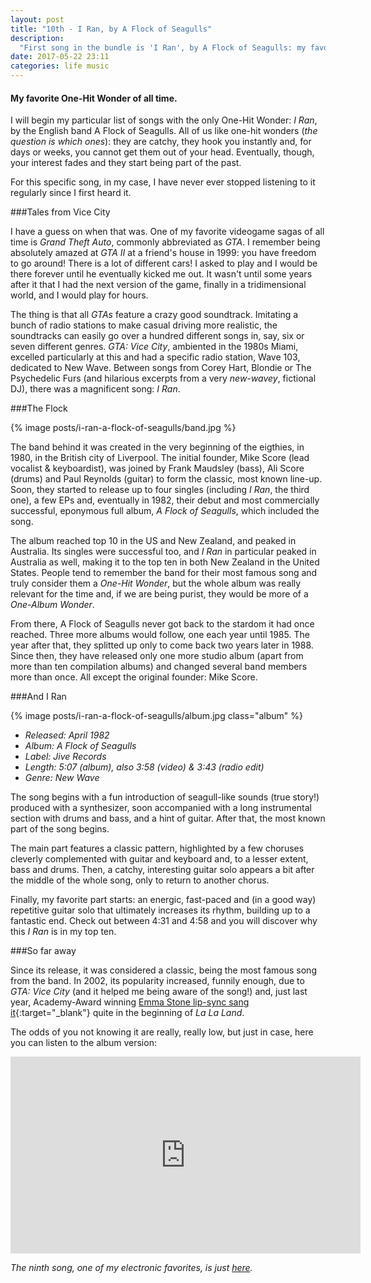 ```yaml
---
layout: post
title: "10th - I Ran, by A Flock of Seagulls"
description:
  "First song in the bundle is 'I Ran', by A Flock of Seagulls: my favorite one-hit wonder all time."
date: 2017-05-22 23:11
categories: life music
---
```


#### My favorite One-Hit Wonder of all time.

I will begin my particular list of songs with the only One-Hit Wonder: *I Ran*, by the English band A Flock of Seagulls. All of us like one-hit wonders (*the question is which ones*): they are catchy, they hook you instantly and, for days or weeks, you cannot get them out of your head. Eventually, though, your interest fades and they start being part of the past.

For this specific song, in my case, I have never ever stopped listening to it regularly since I first heard it.

###Tales from Vice City

I have a guess on when that was. One of my favorite videogame sagas of all time is *Grand Theft Auto*, commonly abbreviated as *GTA*. I remember being absolutely amazed at *GTA II* at a friend's house in 1999: you have freedom to go around! There is a lot of different cars! I asked to play and I would be there forever until he eventually kicked me out. It wasn't until some years after it that I had the next version of the game, finally in a tridimensional world, and I would play for hours.

The thing is that all *GTAs* feature a crazy good soundtrack. Imitating a bunch of radio stations to make casual driving more realistic, the soundtracks can easily go over a hundred different songs in, say, six or seven different genres. *GTA: Vice City*, ambiented in the 1980s Miami, excelled particularly at this and had a specific radio station, Wave 103, dedicated to New Wave. Between songs from Corey Hart, Blondie or The Psychedelic Furs (and hilarious excerpts from a very *new-wavey*, fictional DJ), there was a magnificent song: *I Ran*.

###The Flock

{% image posts/i-ran-a-flock-of-seagulls/band.jpg %}

The band behind it was created in the very beginning of the eigthies, in 1980, in the British city of Liverpool. The initial founder, Mike Score (lead vocalist & keyboardist), was joined by Frank Maudsley (bass), Ali Score (drums) and Paul Reynolds (guitar) to form the classic, most known line-up. Soon, they started to release up to four singles (including *I Ran*, the third one), a few EPs and, eventually in 1982, their debut and most commercially successful, eponymous full album, *A Flock of Seagulls*, which included the song.

The album reached top 10 in the US and New Zealand, and peaked in Australia. Its singles were successful too, and *I Ran* in particular peaked in Australia as well, making it to the top ten in both New Zealand in the United States. People tend to remember the band for their most famous song and truly consider them a *One-Hit Wonder*, but the whole album was really relevant for the time and, if we are being purist, they would be more of a *One-Album Wonder*.

From there, A Flock of Seagulls never got back to the stardom it had once reached. Three more albums would follow, one each year until 1985. The year after that, they splitted up only to come back two years later in 1988. Since then, they have released only one more studio album (apart from more than ten compilation albums) and changed several band members more than once. All except the original founder: Mike Score.

###And I Ran

{% image posts/i-ran-a-flock-of-seagulls/album.jpg class="album" %}

* *Released: April 1982*
* *Album: A Flock of Seagulls*
* *Label: Jive Records*
* *Length: 5:07 (album), also 3:58 (video) & 3:43 (radio edit)*
* *Genre: New Wave*

The song begins with a fun introduction of seagull-like sounds (true story!) produced with a synthesizer, soon accompanied with a long instrumental section with drums and bass, and a hint of guitar. After that, the most known part of the song begins.

The main part features a classic pattern, highlighted by a few choruses cleverly complemented with guitar and keyboard and, to a lesser extent, bass and drums. Then, a catchy, interesting guitar solo appears a bit after the middle of the whole song, only to return to another chorus.

Finally, my favorite part starts: an energic, fast-paced and (in a good way) repetitive guitar solo that ultimately increases its rhythm, building up to a fantastic end. Check out between 4:31 and 4:58 and you will discover why this *I Ran* is in my top ten.

###So far away

Since its release, it was considered a classic, being the most famous song from the band. In 2002, its popularity increased, funnily enough, due to *GTA: Vice City* (and it helped me being aware of the song!) and, just last year, Academy-Award winning [Emma Stone lip-sync sang it](https://www.youtube.com/watch?v=kc2-lw6P2ow&t=41){:target="_blank"} quite in the beginning of *La La Land*.

The odds of you not knowing it are really, really low, but just in case, here you can listen to the album version:

<iframe width="560" height="315" src="https://www.youtube.com/embed/BJ7NVjZ-Eyg" frameborder="0" allowfullscreen class="youtube"></iframe>

*The ninth song, one of my electronic favorites, is just [here](/face-to-face-short-circuit-by-daft-punk).*
